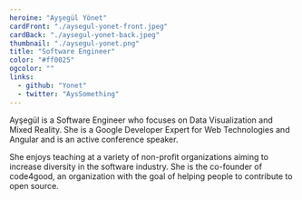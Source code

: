 ```yaml
---
heroine: "Ayşegül Yönet"
cardFront: "./aysegul-yonet-front.jpeg"
cardBack: "./aysegul-yonet-back.jpeg"
thumbnail: "./aysegul-yonet.png"
title: "Software Engineer"
color: "#ff0025"
ogcolor: ""
links:
  - github: "Yonet"
  - twitter: "AysSomething"
---
```


Ayşegül is a Software Engineer who focuses on Data Visualization and Mixed Reality. She is a Google Developer Expert for Web Technologies and Angular and is an active conference speaker.

She enjoys teaching at a variety of non-profit organizations aiming to increase diversity in the software industry. She is the co-founder of code4good, an organization with the goal of helping people to contribute to open source.

